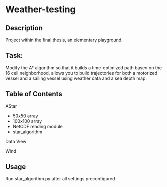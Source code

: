 # Weather-testing

## Description

Project within the final thesis, an elementary playground.

## Task:

Modify the A* algorithm so that it builds a time-optimized path based on the 16 cell neighborhood, 
allows you to build trajectories for both a motorized vessel and a sailing vessel using weather data and a sea depth map.

## Table of Contents 

AStar
- 50x50 array
- 100x100 array
- NetCDF reading module
- star_algorithm

Data View

Wind

## Usage

Run star_algorithm.py after all settings preconfigured 


